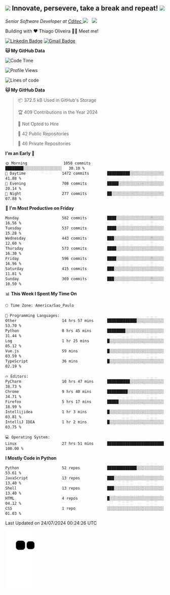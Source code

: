 <h2><img src="https://emojis.slackmojis.com/emojis/images/1531849430/4246/blob-sunglasses.gif?1531849430" width="30"/> Innovate, persevere, take a break and repeat! <img src="https://media.giphy.com/media/12oufCB0MyZ1Go/giphy.gif" width="50"></h2>
<img align='right' src="https://media.giphy.com/media/M9gbBd9nbDrOTu1Mqx/giphy.gif" width="230">
<p><em>Senior Software Developer at <a href="https://www.cditec.com.br/">Cditec
</a><img src="https://media.giphy.com/media/WUlplcMpOCEmTGBtBW/giphy.gif" width="30"> 
</em></p>



Building with ❤️ Thiago Oliveira 👋🏽 Meet me!

[![Linkedin Badge](https://img.shields.io/badge/-Thiago-blue?style=flat-square&logo=Linkedin&logoColor=white&link=https://www.linkedin.com/in/tgmarinho/)](https://www.linkedin.com/in/thiagoceconelo/) 
[![Gmail Badge](https://img.shields.io/badge/-thiceconelo@gmail.com-c14438?style=flat-square&logo=Gmail&logoColor=white&link=mailto:thiceconelo@gmail.com)](mailto:thiceconelo@gmail.com)

</em></p>

<!-- <span style="height ">
![Anurag's GitHub stats](https://github-readme-stats.vercel.app/api?username=arthurspk&show_icons=true&theme=tokyonight)
</span> -->

**🐱 My GitHub Data** 
<!--START_SECTION:waka-->
![Code Time](http://img.shields.io/badge/Code%20Time-1%2C514%20hrs%2056%20mins-blue)

![Profile Views](http://img.shields.io/badge/Profile%20Views-0-blue)

![Lines of code](https://img.shields.io/badge/From%20Hello%20World%20I%27ve%20Written-4.9%20million%20lines%20of%20code-blue)

**🐱 My GitHub Data** 

> 📦 372.5 kB Used in GitHub's Storage 
 > 
> 🏆 409 Contributions in the Year 2024
 > 
> 🚫 Not Opted to Hire
 > 
> 📜 42 Public Repositories 
 > 
> 🔑 46 Private Repositories 
 > 
**I'm an Early 🐤** 

```text
🌞 Morning                1058 commits        ████████░░░░░░░░░░░░░░░░░   30.10 % 
🌆 Daytime                1472 commits        ██████████░░░░░░░░░░░░░░░   41.88 % 
🌃 Evening                708 commits         █████░░░░░░░░░░░░░░░░░░░░   20.14 % 
🌙 Night                  277 commits         ██░░░░░░░░░░░░░░░░░░░░░░░   07.88 % 
```
📅 **I'm Most Productive on Friday** 

```text
Monday                   582 commits         ████░░░░░░░░░░░░░░░░░░░░░   16.56 % 
Tuesday                  537 commits         ████░░░░░░░░░░░░░░░░░░░░░   15.28 % 
Wednesday                443 commits         ███░░░░░░░░░░░░░░░░░░░░░░   12.60 % 
Thursday                 573 commits         ████░░░░░░░░░░░░░░░░░░░░░   16.30 % 
Friday                   596 commits         ████░░░░░░░░░░░░░░░░░░░░░   16.96 % 
Saturday                 415 commits         ███░░░░░░░░░░░░░░░░░░░░░░   11.81 % 
Sunday                   369 commits         ███░░░░░░░░░░░░░░░░░░░░░░   10.50 % 
```


📊 **This Week I Spent My Time On** 

```text
🕑︎ Time Zone: America/Sao_Paulo

💬 Programming Languages: 
Other                    14 hrs 57 mins      █████████████░░░░░░░░░░░░   53.70 % 
Python                   8 hrs 45 mins       ████████░░░░░░░░░░░░░░░░░   31.44 % 
Log                      1 hr 25 mins        █░░░░░░░░░░░░░░░░░░░░░░░░   05.12 % 
Vue.js                   59 mins             █░░░░░░░░░░░░░░░░░░░░░░░░   03.59 % 
TypeScript               36 mins             █░░░░░░░░░░░░░░░░░░░░░░░░   02.19 % 

🔥 Editors: 
PyCharm                  10 hrs 47 mins      ██████████░░░░░░░░░░░░░░░   38.73 % 
Chrome                   9 hrs 40 mins       █████████░░░░░░░░░░░░░░░░   34.71 % 
Firefox                  5 hrs 17 mins       █████░░░░░░░░░░░░░░░░░░░░   18.99 % 
Intellijidea             1 hr 3 mins         █░░░░░░░░░░░░░░░░░░░░░░░░   03.81 % 
IntelliJ IDEA            1 hr 2 mins         █░░░░░░░░░░░░░░░░░░░░░░░░   03.75 % 

💻 Operating System: 
Linux                    27 hrs 51 mins      █████████████████████████   100.00 % 
```

**I Mostly Code in Python** 

```text
Python                   52 repos            █████████████░░░░░░░░░░░░   53.61 % 
JavaScript               13 repos            ███░░░░░░░░░░░░░░░░░░░░░░   13.40 % 
Shell                    13 repos            ███░░░░░░░░░░░░░░░░░░░░░░   13.40 % 
HTML                     4 repos             █░░░░░░░░░░░░░░░░░░░░░░░░   04.12 % 
CSS                      1 repo              ░░░░░░░░░░░░░░░░░░░░░░░░░   01.03 % 
```




 Last Updated on 24/07/2024 00:24:26 UTC
<!--END_SECTION:waka-->

![Snake animation](https://github.com/rafaballerini/rafaballerini/blob/output/github-contribution-grid-snake.svg)


<!---
ceconelo/ceconelo is a ✨ special ✨ repository because its `README.md` (this file) appears on your GitHub profile.
You can click the Preview link to take a look at your changes.
--->
